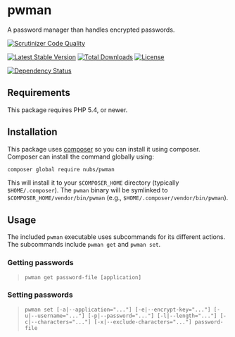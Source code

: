 # pwman
A password manager than handles encrypted passwords.

[![Scrutinizer Code Quality](http://img.shields.io/scrutinizer/g/nubs/pwman.svg?style=flat)](https://scrutinizer-ci.com/g/nubs/pwman/)

[![Latest Stable Version](http://img.shields.io/packagist/v/nubs/pwman.svg?style=flat)](https://packagist.org/packages/nubs/pwman)
[![Total Downloads](http://img.shields.io/packagist/dt/nubs/pwman.svg?style=flat)](https://packagist.org/packages/nubs/pwman)
[![License](http://img.shields.io/packagist/l/nubs/pwman.svg?style=flat)](https://packagist.org/packages/nubs/pwman)

[![Dependency Status](https://www.versioneye.com/user/projects/5565185363613000187c0900/badge.svg?style=flat)](https://www.versioneye.com/user/projects/5565185363613000187c0900)

## Requirements
This package requires PHP 5.4, or newer.

## Installation
This package uses [composer][composer] so you can install it using composer.
Composer can install the command globally using:
```bash
composer global require nubs/pwman
```

This will install it to your `$COMPOSER_HOME` directory (typically
`$HOME/.composer`).  The `pwman` binary will be symlinked to
`$COMPOSER_HOME/vendor/bin/pwman` (e.g., `$HOME/.composer/vendor/bin/pwman`).

## Usage
The included `pwman` executable uses subcommands for its different actions.
The subcommands include `pwman get` and `pwman set`.

### Getting passwords

> `pwman get password-file [application]`

### Setting passwords

> `pwman set [-a|--application="..."] [-e|--encrypt-key="..."] [-u|--username="..."] [-p|--password="..."] [-l|--length="..."] [-c|--characters="..."] [-x|--exclude-characters="..."] password-file`

[composer]: https://getcomposer.org
